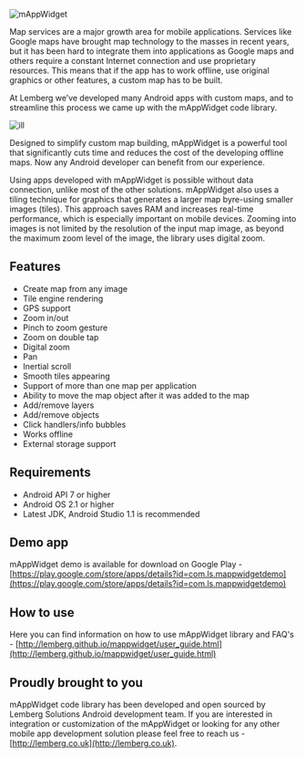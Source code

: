 ![mAppWidget](images/app_anim.gif)

Map services are a major growth area for mobile applications. Services like Google maps have brought map technology to the masses in recent years, but it has been hard to integrate them into applications as Google maps and others require a constant Internet connection and use proprietary resources. This means that if the app has to work offline, use original graphics or other features, a custom map has to be built.

At Lemberg we’ve developed many Android apps with custom maps, and to streamline this process we came up with the mAppWidget code library.

![ill](images/ill-3_1.jpg)

Designed to simplify custom map building, mAppWidget is a powerful tool that significantly cuts time and reduces the cost of the developing offline maps. Now any Android developer can benefit from our experience.

Using apps developed with mAppWidget is possible without data connection, unlike most of the other solutions. mAppWidget also uses a tiling technique for graphics that generates a larger map byre-using smaller images (tiles). This approach saves RAM and increases real-time performance, which is especially important on mobile devices. Zooming into images is not limited by the resolution of the input map image, as beyond the maximum zoom level of the image, the library uses digital zoom.

## Features
* Create map from any image
* Tile engine rendering
* GPS support
* Zoom in/out
* Pinch to zoom gesture
* Zoom on double tap
* Digital zoom
* Pan
* Inertial scroll
* Smooth tiles appearing
* Support of more than one map per application
* Ability to move the map object after it was added to the map
* Add/remove layers
* Add/remove objects
* Click handlers/info bubbles
* Works offline
* External storage support

## Requirements
* Android API 7 or higher
* Android OS 2.1 or higher
* Latest JDK, Android Studio 1.1 is recommended

## Demo app
mAppWidget demo is available for download on Google Play - 
[https://play.google.com/store/apps/details?id=com.ls.mappwidgetdemo](https://play.google.com/store/apps/details?id=com.ls.mappwidgetdemo)

## How to use
Here you can find information on how to use mAppWidget library and FAQ's - 
[http://lemberg.github.io/mappwidget/user_guide.html](http://lemberg.github.io/mappwidget/user_guide.html)

## Proudly brought to you
mAppWidget code library has been developed and open sourced by Lemberg Solutions Android development team. If you are interested in integration or customization of the mAppWidget or looking for any other mobile app development solution please feel free to reach us - [http://lemberg.co.uk](http://lemberg.co.uk).
